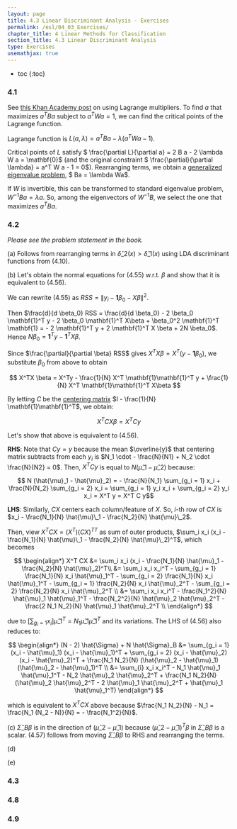 ```yaml
---
layout: page
title: 4.3 Linear Discriminant Analysis - Exercises
permalink: /esl/04_03_Exercises/
chapter_title: 4 Linear Methods for Classification
section_title: 4.3 Linear Discriminant Analysis
type: Exercises
usemathjax: true
---
```


* toc
{:toc}

### 4.1

See [this Khan Academy post](https://www.khanacademy.org/math/multivariable-calculus/applications-of-multivariable-derivatives/constrained-optimization/a/lagrange-multipliers-examples) on using Lagrange multipliers. To find $a$ that maximizes $a^T B a$ subject to $a^T W a = 1$, we can find the critical points of the Lagrange function.

Lagrange function is $L(a, \lambda) = a^T B a - \lambda (a^T W a - 1)$.

Critical points of $L$ satisfy $ \frac{\partial L}{\partial a} = 2 B a - 2 \lambda W a = \mathbf{0}$ (and the original constraint $ \frac{\partial}{\partial \lambda} = a^T W a - 1 = 0$). Rearranging terms, we obtain a [generalized eigenvalue problem](https://en.wikipedia.org/wiki/Eigendecomposition_of_a_matrix#Generalized_eigenvalue_problem), $ Ba = \lambda Wa$.

If $W$ is invertible, this can be transformed to standard eigenvalue problem, $W^{-1}Ba = \lambda a$. So, among the eigenvectors of $W^{-1}B$, we select the one that maximizes $a^T B a$.




### 4.2

*Please see the problem statement in the book.*

(a) Follows from rearranging terms in $\hat{\delta}\_2(x) > \hat{\delta}\_1(x)$ using LDA discriminant functions from (4.10).

(b) Let's obtain the normal equations for (4.55) w.r.t. $\beta$ and show that it is equivalent to (4.56).

We can rewrite (4.55) as $RSS = \lVert y_i - \mathbf{1} \beta_0 - X \beta \rVert^2$.

Then $\frac{d}{d \beta_0} RSS = \frac{d}{d \beta_0} - 2 \beta_0 \mathbf{1}^T y - 2 \beta_0 \mathbf{1}^T X\beta + \beta_0^2 \mathbf{1}^T \mathbf{1} = - 2 \mathbf{1}^T y + 2 \mathbf{1}^T X \beta + 2N \beta_0$. Hence $N \beta_0 = \mathbf{1}^T y - \mathbf{1}^T X \beta$.

Since $\frac{\partial}{\partial \beta} RSS$ gives $X^TX \beta = X^T(y - \mathbf{1} \beta_0)$, we substitute $\beta_0$ from above to obtain

$$ X^TX \beta = X^Ty - \frac{1}{N} X^T \mathbf{1}\mathbf{1}^T y + \frac{1}{N} X^T \mathbf{1}\mathbf{1}^T X\beta $$

By letting $C$ be the [centering matrix](https://en.wikipedia.org/wiki/Centering_matrix) $I - \frac{1}{N} \mathbf{1}\mathbf{1}^T$, we obtain:

$$ X^T C X \beta = X^T C y $$

Let's show that above is equivalent to (4.56). 

**RHS**: Note that $Cy = y$ because the mean $\overline{y}$ that centering matrix subtracts from each $y_i$ is $N_1 \cdot - \frac{N}{N1} + N_2 \cdot \frac{N}{N2} = 0$. Then, $X^TCy$ is equal to $N (\hat{\mu}\_1 - \hat{\mu}\_2)$ because:

$$ N (\hat{\mu}_1 - \hat{\mu}_2) = - \frac{N}{N_1} \sum_{g_i = 1} x_i + \frac{N}{N_2} \sum_{g_i = 2} x_i = \sum_{g_i = 1} y_i x_i + \sum_{g_i = 2} y_i x_i = X^T y = X^T C y$$

**LHS**: Similarly, $CX$ centers each column/feature of $X$. So, $i$-th row of $CX$ is $x_i - \frac{N_1}{N} \hat{\mu}\_1 - \frac{N_2}{N} \hat{\mu}\_2$.

Then, view $X^T CX = (X^T){(CX)^T}^T$ as sum of outer products, $\sum_i x_i (x_i - \frac{N_1}{N} \hat{\mu}\_1 - \frac{N_2}{N} \hat{\mu}\_2)^T$, which becomes

$$ \begin{align*}
X^T CX 
&= \sum_i x_i (x_i - \frac{N_1}{N} \hat{\mu}_1 - \frac{N_2}{N} \hat{\mu}_2)^T\\
&= \sum_i x_i x_i^T - \sum_{g_i = 1} \frac{N_1}{N} x_i \hat{\mu}_1^T - \sum_{g_i = 2} \frac{N_1}{N} x_i \hat{\mu}_1^T - \sum_{g_i = 1} \frac{N_2}{N} x_i \hat{\mu}_2^T - \sum_{g_i = 2} \frac{N_2}{N} x_i \hat{\mu}_2^T \\
&= \sum_i x_i x_i^T - \frac{N_1^2}{N} \hat{\mu}_1 \hat{\mu}_1^T - \frac{N_2^2}{N} \hat{\mu}_2 \hat{\mu}_2^T - \frac{2 N_1 N_2}{N} \hat{\mu}_1 \hat{\mu}_2^T \\
\end{align*} $$

due to $[\sum_{g_i = 1} x_i] \hat{\mu}\_1^T = N_1 \hat{\mu}\_1 \hat{\mu}\_1^T$ and its variations. The LHS of (4.56) also reduces to:

$$ \begin{align*}
(N - 2) \hat{\Sigma} + N \hat{\Sigma}_B 
&= \sum_{g_i = 1} (x_i - \hat{\mu}_1) (x_i - \hat{\mu}_1)^T + \sum_{g_i = 2} (x_i - \hat{\mu}_2) (x_i - \hat{\mu}_2)^T + \frac{N_1 N_2}{N} (\hat{\mu}_2 - \hat{\mu}_1) (\hat{\mu}_2 - \hat{\mu}_1)^T \\
&= \sum_{i} x_i x_i^T - N_1 \hat{\mu}_1 \hat{\mu}_1^T - N_2 \hat{\mu}_2 \hat{\mu}_2^T + \frac{N_1 N_2}{N} (\hat{\mu}_2 \hat{\mu}_2^T - 2 \hat{\mu}_1 \hat{\mu}_2^T + \hat{\mu}_1 \hat{\mu}_1^T)
\end{align*} $$

which is equivalent to $X^TCX$ above because $\frac{N_1 N_2}{N} - N_1 = \frac{N_1 (N_2 - N)}{N} = - \frac{N_1^2}{N}$.

(c) $\hat{\Sigma}\_B \beta$ is in the direction of $(\hat{\mu}\_2 - \hat{\mu}\_1)$ because $(\hat{\mu}\_2 - \hat{\mu}\_1)^T \beta$ in $\hat{\Sigma}\_B \beta$ is a scalar. (4.57) follows from moving $\hat{\Sigma}\_B \beta$ to RHS and rearranging the terms.

(d)

(e)

### 4.3


### 4.8

### 4.9